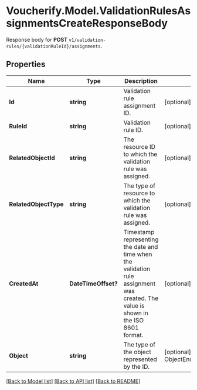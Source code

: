 # Voucherify.Model.ValidationRulesAssignmentsCreateResponseBody
Response body for **POST** `v1/validation-rules/{validationRuleId}/assignments`.

## Properties

Name | Type | Description | Notes
------------ | ------------- | ------------- | -------------
**Id** | **string** | Validation rule assignment ID. | [optional] 
**RuleId** | **string** | Validation rule ID. | [optional] 
**RelatedObjectId** | **string** | The resource ID to which the validation rule was assigned. | [optional] 
**RelatedObjectType** | **string** | The type of resource to which the validation rule was assigned. | [optional] 
**CreatedAt** | **DateTimeOffset?** | Timestamp representing the date and time when the validation rule assignment was created. The value is shown in the ISO 8601 format. | [optional] 
**Object** | **string** | The type of the object represented by the ID. | [optional] [default to ObjectEnum.ValidationRulesAssignment]

[[Back to Model list]](../README.md#documentation-for-models) [[Back to API list]](../README.md#documentation-for-api-endpoints) [[Back to README]](../README.md)

